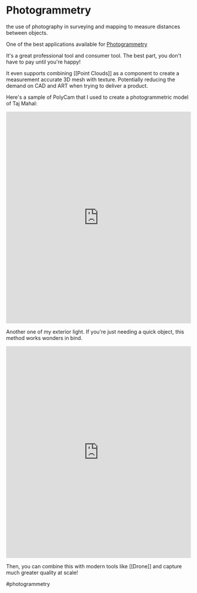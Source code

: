 # Photogrammetry
the use of photography in surveying and mapping to measure distances between objects.

One of the best applications available for [Photogrammetry](https://www.capturingreality.com/)

It's a great professional tool and consumer tool. The best part, you don't have to pay until you're happy! 

It even supports combining [[Point Clouds]] as a component to create a measurement accurate 3D mesh with texture. Potentially reducing the demand on CAD and ART when trying to deliver a product. 

Here's a sample of PolyCam that I used to create a photogrammetric model of Taj Mahal:
<iframe src="https://poly.cam/capture/94BB505F-1111-4F17-9708-43D815FEE04A" title="polycam capture viewer" style="height:60vmin;width:100%;max-height:720px;max-width:1280px;min-height:280px;min-width:280px" frameborder="0"></iframe>

Another one of my exterior light. If you're just needing a quick object, this method works wonders in bind. 
<iframe src="https://poly.cam/capture/A56E7250-4E15-423B-BE8D-8C08021C15F0" title="polycam capture viewer" style="height:60vmin;width:100%;max-height:720px;max-width:1280px;min-height:280px;min-width:280px" frameborder="0"></iframe>

Then, you can combine this with modern tools like [[Drone]] and capture much greater quality at scale! 

#photogrammetry 